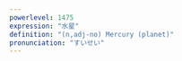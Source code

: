 ```yaml
---
powerlevel: 1475
expression: "水星"
definition: "(n,adj-no) Mercury (planet)"
pronunciation: "すいせい"
---
```

